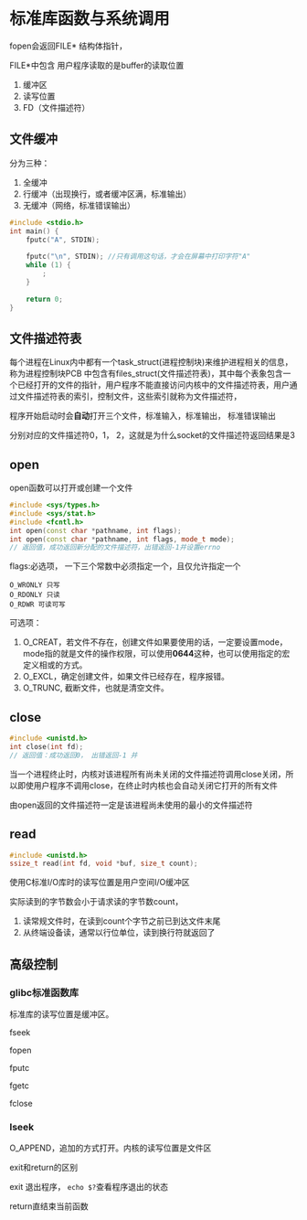 # 标准库函数与系统调用

fopen会返回FILE* 结构体指针，

FILE*中包含 用户程序读取的是buffer的读取位置

1. 缓冲区
2. 读写位置
3. FD（文件描述符）



## 文件缓冲

分为三种：

1. 全缓冲
2. 行缓冲（出现换行，或者缓冲区满，标准输出）
3. 无缓冲（网络，标准错误输出）

```c++
#include <stdio.h>
int main() {
    fputc("A", STDIN);
    
    fputc("\n", STDIN); //只有调用这句话，才会在屏幕中打印字符"A"
    while (1) {
        ;
    }
    
    return 0;
}
```



## 文件描述符表

每个进程在Linux内中都有一个task_struct(进程控制块)来维护进程相关的信息，称为进程控制块PCB 中包含有files_struct(文件描述符表)，其中每个表象包含一个已经打开的文件的指针，用户程序不能直接访问内核中的文件描述符表，用户通过文件描述符表的索引，控制文件，这些索引就称为文件描述符，

程序开始启动时会**自动**打开三个文件，标准输入，标准输出， 标准错误输出

分别对应的文件描述符0，1， 2，这就是为什么socket的文件描述符返回结果是3



## open

open函数可以打开或创建一个文件

```c++
#include <sys/types.h>
#include <sys/stat.h>
#include <fcntl.h>
int open(const char *pathname, int flags);
int open(const char *pathname, int flags, mode_t mode);
// 返回值，成功返回新分配的文件描述符，出错返回-1并设置errno
```

flags:必选项， 一下三个常数中必须指定一个，且仅允许指定一个

```shell
O_WRONLY 只写
O_RDONLY 只读
O_RDWR 可读可写
```

可选项：

1. O_CREAT，若文件不存在，创建文件如果要使用的话，一定要设置mode，mode指的就是文件的操作权限，可以使用**0644**这种，也可以使用指定的宏定义相或的方式。
2. O_EXCL，确定创建文件，如果文件已经存在，程序报错。
3. O_TRUNC,  截断文件，也就是清空文件。



## close

```c++
#include <unistd.h>
int close(int fd);
// 返回值：成功返回0， 出错返回-1 并
```

当一个进程终止时，内核对该进程所有尚未关闭的文件描述符调用close关闭，所以即使用户程序不调用close，在终止时内核也会自动关闭它打开的所有文件

由open返回的文件描述符一定是该进程尚未使用的最小的文件描述符



## read

```c++
#include <unistd.h>
ssize_t read(int fd, void *buf, size_t count);
```

使用C标准I/O库时的读写位置是用户空间I/O缓冲区

实际读到的字节数会小于请求读的字节数count，

1. 读常规文件时，在读到count个字节之前已到达文件末尾
2. 从终端设备读，通常以行位单位，读到换行符就返回了





## 高级控制

### glibc标准函数库

标准库的读写位置是缓冲区。

fseek

fopen

fputc

fgetc

fclose



### lseek

O_APPEND，追加的方式打开。内核的读写位置是文件区



exit和return的区别

exit 退出程序， `echo $?`查看程序退出的状态

return直结束当前函数








